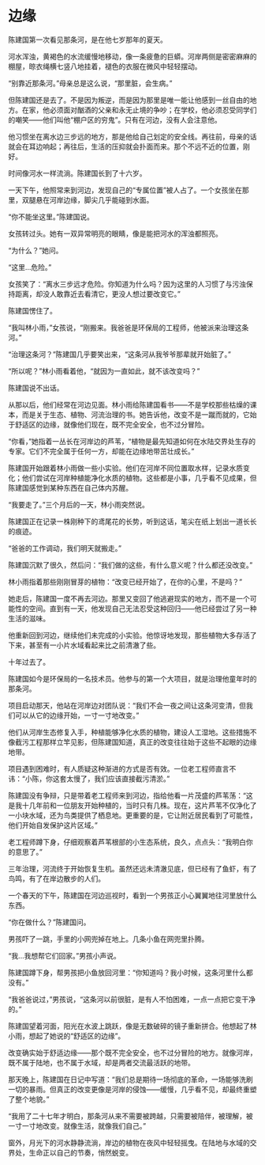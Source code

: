# 边缘

陈建国第一次看见那条河，是在他七岁那年的夏天。

河水浑浊，黄褐色的水流缓慢地移动，像一条疲惫的巨蟒。河岸两侧是密密麻麻的棚屋，晾衣绳横七竖八地挂着，褪色的衣服在微风中轻轻摆动。

“别靠近那条河。”母亲总是这么说，“那里脏，会生病。”

但陈建国还是去了。不是因为叛逆，而是因为那里是唯一能让他感到一丝自由的地方。在家，他必须面对酗酒的父亲和永无止境的争吵；在学校，他必须忍受同学们的嘲笑——他们叫他“棚户区的穷鬼”。只有在河边，没有人会注意他。

他习惯坐在离水边三步远的地方，那是他给自己划定的安全线。再往前，母亲的话就会在耳边响起；再往后，生活的压抑就会扑面而来。那个不远不近的位置，刚好。

时间像河水一样流淌。陈建国长到了十六岁。

一天下午，他照常来到河边，发现自己的“专属位置”被人占了。一个女孩坐在那里，双腿悬在河岸边缘，脚尖几乎能碰到水面。

“你不能坐这里。”陈建国说。

女孩转过头。她有一双异常明亮的眼睛，像是能把河水的浑浊都照亮。

“为什么？”她问。

“这里...危险。”

女孩笑了：“离水三步远才危险。你知道为什么吗？因为这里的人习惯了与污浊保持距离，却没人敢靠近去看清它，更没人想过要改变它。”

陈建国愣住了。

“我叫林小雨，”女孩说，“刚搬来。我爸爸是环保局的工程师，他被派来治理这条河。”

“治理这条河？”陈建国几乎要笑出来，“这条河从我爷爷那辈就开始脏了。”

“所以呢？”林小雨看着他，“就因为一直如此，就不该改变吗？”

陈建国说不出话。

从那以后，他们经常在河边见面。林小雨给陈建国看书——不是学校那些枯燥的课本，而是关于生态、植物、河流治理的书。她告诉他，改变不是一蹴而就的，它始于舒适区的边缘，就像他们现在，既不完全安全，也不过分冒险。

“你看，”她指着一丛长在河岸边的芦苇，“植物是最先知道如何在水陆交界处生存的专家。它们不完全属于任何一方，却能在边缘地带茁壮成长。”

陈建国开始跟着林小雨做一些小实验。他们在河岸不同位置取水样，记录水质变化；他们尝试在河岸种植能净化水质的植物。这些都是小事，几乎看不见成果，但陈建国感觉到某种东西在自己体内苏醒。

“我要走了。”三个月后的一天，林小雨突然说。

陈建国正在记录一株刚种下的鸢尾花的长势，听到这话，笔尖在纸上划出一道长长的痕迹。

“爸爸的工作调动，我们明天就搬走。”

陈建国沉默了很久，然后问：“我们做的这些，有什么意义呢？什么都还没改变。”

林小雨指着那些刚刚冒芽的植物：“改变已经开始了，在你的心里，不是吗？”

她走后，陈建国一度不再去河边。那里又变回了他逃避现实的地方，而不是一个可能性的空间。直到有一天，他发现自己无法忍受这种回归——他已经尝过了另一种生活的滋味。

他重新回到河边，继续他们未完成的小实验。他惊讶地发现，那些植物大多存活了下来，甚至有一小片水域看起来比之前清澈了些。

十年过去了。

陈建国如今是环保局的一名技术员。他参与的第一个大项目，就是治理他童年时的那条河。

项目启动那天，他站在河岸边对团队说：“我们不会一夜之间让这条河变清，但我们可以从它的边缘开始，一寸一寸地改变。”

他们从河岸生态修复入手，种植能够净化水质的植物，建设人工湿地。这些措施不像截污工程那样立竿见影，但陈建国知道，真正的改变往往始于这些不起眼的边缘地带。

项目遇到困难时，有人质疑这种渐进的方式是否有效。一位老工程师直言不讳：“小陈，你这套太慢了，我们应该直接截污清淤。”

陈建国没有争辩，只是带着老工程师来到河边，指给他看一片茂盛的芦苇荡：“这是我十几年前和一位朋友开始种植的，当时只有几株。现在，这片芦苇不仅净化了一小块水域，还为鸟类提供了栖息地。更重要的是，它让附近居民看到了可能性，他们开始自发保护这片区域。”

老工程师蹲下身，仔细观察着芦苇根部的小生态系统，良久，点点头：“我明白你的意思了。”

三年治理，河流终于开始恢复生机。虽然还远未清澈见底，但已经有了鱼虾，有了鸟鸣，有了在岸边散步的人们。

一个春天的下午，陈建国在河边巡视时，看到一个男孩正小心翼翼地往河里放什么东西。

“你在做什么？”陈建国问。

男孩吓了一跳，手里的小网兜掉在地上。几条小鱼在网兜里扑腾。

“我...我想帮它们回家。”男孩小声说。

陈建国蹲下身，帮男孩把小鱼放回河里：“你知道吗？我小时候，这条河里什么都没有。”

“我爸爸说过，”男孩说，“这条河以前很脏，是有人不怕困难，一点一点把它变干净的。”

陈建国望着河面，阳光在水波上跳跃，像是无数破碎的镜子重新拼合。他想起了林小雨，想起了她说的“舒适区的边缘”。

改变确实始于舒适边缘——那个既不完全安全，也不过分冒险的地方。就像河岸，既不属于陆地，也不属于水域，却是两者交流最活跃的地带。

那天晚上，陈建国在日记中写道：“我们总是期待一场彻底的革命，一场能够洗刷一切的暴雨。但真正的改变更像是河岸的侵蚀——缓慢，几乎看不见，却最终重塑了整个地貌。”

“我用了二十七年才明白，那条河从来不需要被跨越，只需要被陪伴，被理解，被一寸一寸地改变。就像生活，就像我们自己。”

窗外，月光下的河水静静流淌，岸边的植物在夜风中轻轻摇曳。在陆地与水域的交界处，生命正以自己的节奏，悄然蜕变。